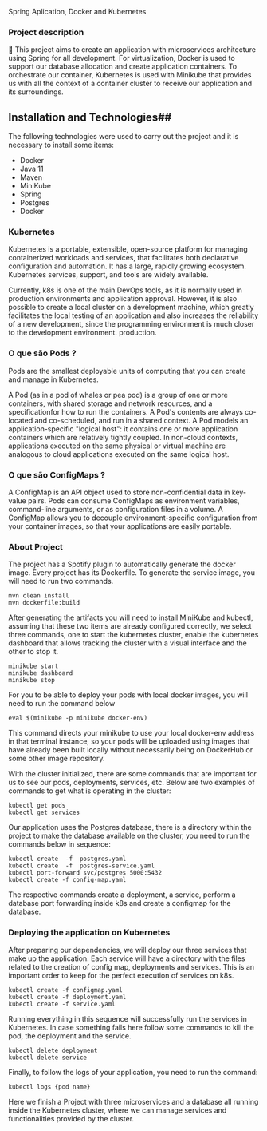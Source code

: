 Spring Aplication, Docker and Kubernetes

### Project description
🚀 This project aims to create an application with microservices architecture using Spring for all development. For virtualization, Docker is used to support our database allocation and create application containers. To orchestrate our container, Kubernetes is used with Minikube that provides us with all the context of a container cluster to receive our application and its surroundings.

## Installation and  Technologies##

The following technologies were used to carry out the project and it is necessary to install some items:
- Docker
- Java 11
- Maven
- MiniKube
- Spring
- Postgres
- Docker

### Kubernetes

Kubernetes is a portable, extensible, open-source platform for managing containerized workloads and services, that facilitates both declarative configuration and automation. It has a large, rapidly growing ecosystem. Kubernetes services, support, and tools are widely available.

Currently, k8s is one of the main DevOps tools, as it is normally used in production environments and application approval. However, it is also possible to create a local cluster on a development machine, which greatly facilitates the local testing of an application and also increases the reliability of a new development, since the programming environment is much closer to the development environment. production.

### O que são Pods ?
Pods are the smallest deployable units of computing that you can create and manage in Kubernetes.

A Pod (as in a pod of whales or pea pod) is a group of one or more containers, with shared storage and network resources, and a specificationfor how to run the containers. A Pod's contents are always co-located and co-scheduled, and run in a shared context. A Pod models an application-specific "logical host": it contains one or more application containers which are relatively tightly coupled. In non-cloud contexts, applications executed on the same physical or virtual machine are analogous to cloud applications executed on the same logical host.

### O que são ConfigMaps ? 
A ConfigMap is an API object used to store non-confidential data in key-value pairs. Pods can consume ConfigMaps as environment variables, command-line arguments, or as configuration files in a volume. A ConfigMap allows you to decouple environment-specific configuration from your container images, so that your applications are easily portable.

### About Project

The project has a Spotify plugin to automatically generate the docker image. Every project has its Dockerfile. To generate the service image, you will need to run two commands.

```
mvn clean install
mvn dockerfile:build
```

After generating the artifacts you will need to install MiniKube and kubectl, assuming that these two items are already configured correctly, we select three commands, one to start the kubernetes cluster, enable the kubernetes dashboard that allows tracking the cluster with a visual interface and the other to stop it.

```
minikube start
minikube dashboard
minikube stop
```

For you to be able to deploy your pods with local docker images, you will need to run the command below

```
eval $(minikube -p minikube docker-env)
```

This command directs your minikube to use your local docker-env address in that terminal instance, so your pods will be uploaded using images that have already been built locally without necessarily being on DockerHub or some other image repository.

With the cluster initialized, there are some commands that are important for us to see our pods, deployments, services, etc. Below are two examples of commands to get what is operating in the cluster:

```
kubectl get pods
kubectl get services
```

Our application uses the Postgres database, there is a directory within the project to make the database available on the cluster, you need to run the commands below in sequence:

```
kubectl	create	-f	postgres.yaml
kubectl	create	-f	postgres-service.yaml
kubectl	port-forward svc/postgres 5000:5432
kubectl	create -f config-map.yaml
```

The respective commands create a deployment, a service, perform a database port forwarding inside k8s and create a configmap for the database.

### Deploying the application on Kubernetes
After preparing our dependencies, we will deploy our three services that make up the application. Each service will have a directory with the files related to the creation of config map, deployments and services. This is an important order to keep for the perfect execution of services on k8s.

```
kubectl	create -f configmap.yaml
kubectl create -f deployment.yaml
kubectl create -f service.yaml
```

Running everything in this sequence will successfully run the services in Kubernetes. In case something fails here follow some commands to kill the pod, the deployment and the service.

```
kubectl delete deployment
kubectl delete service
```

Finally, to follow the logs of your application, you need to run the command:

```
kubectl logs {pod name}
```


Here we finish a Project with three microservices and a database all running inside the Kubernetes cluster, where we can manage services and functionalities provided by the cluster.








